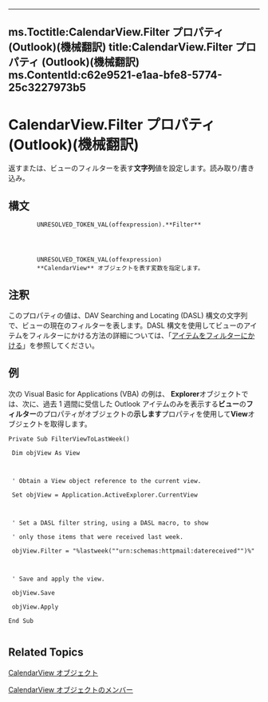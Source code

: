 

---
ms.Toctitle:CalendarView.Filter プロパティ (Outlook)(機械翻訳)
title:CalendarView.Filter プロパティ (Outlook)(機械翻訳)
ms.ContentId:c62e9521-e1aa-bfe8-5774-25c3227973b5
---
# CalendarView.Filter プロパティ (Outlook)(機械翻訳)




返すまたは、ビューのフィルターを表す**文字列**値を設定します。読み取り/書き込み。

## 構文

            UNRESOLVED_TOKEN_VAL(offexpression).**Filter**




            UNRESOLVED_TOKEN_VAL(offexpression)
            **CalendarView** オブジェクトを表す変数を指定します。



## 注釈
このプロパティの値は、DAV Searching and Locating (DASL) 構文の文字列で、ビューの現在のフィルターを表します。DASL 構文を使用してビューのアイテムをフィルターにかける方法の詳細については、「[アイテムをフィルターにかける](4038e042-1b07-5d18-18b0-c2b58c9c42da.md)」を参照してください。



## 例
次の Visual Basic for Applications (VBA) の例は、 **Explorer**オブジェクトでは、次に、過去 1 週間に受信した Outlook アイテムのみを表示する**ビュー**の**フィルター**のプロパティがオブジェクトの**示します**プロパティを使用して**View**オブジェクトを取得します。

```vba
Private Sub FilterViewToLastWeek() 
 
 Dim objView As View 
 
 
 
 ' Obtain a View object reference to the current view. 
 
 Set objView = Application.ActiveExplorer.CurrentView 
 
 
 
 ' Set a DASL filter string, using a DASL macro, to show 
 
 ' only those items that were received last week. 
 
 objView.Filter = "%lastweek(""urn:schemas:httpmail:datereceived"")%" 
 
 
 
 ' Save and apply the view. 
 
 objView.Save 
 
 objView.Apply 
 
End Sub 
 

```




## Related Topics

[CalendarView オブジェクト](37e078b9-9fc6-5894-b043-06d7257666a8.md)

[CalendarView オブジェクトのメンバー](c8ee2de7-d65c-90b2-0d63-5fa584c7c500.md)




